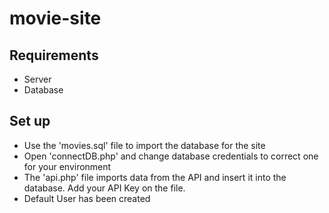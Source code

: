 # movie-site

## Requirements
- Server
- Database
## Set up
 - Use the 'movies.sql' file to import the database for the site
 - Open 'connectDB.php' and change database credentials to correct one for your environment
 - The 'api.php' file imports data from the API and insert it into the database. Add your API Key on the file.
 - Default User has been created



